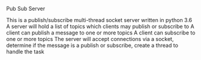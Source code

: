 Pub Sub Server

This is a publish/subscribe multi-thread socket server written in python 3.6
A server will hold a list of topics which clients may publish or subscribe to
A client can publish a message to one or more topics
A client can subscribe to one or more topics
The server will accept connections via a socket, determine if the message is a 
publish or subscribe, create a thread to handle the task

